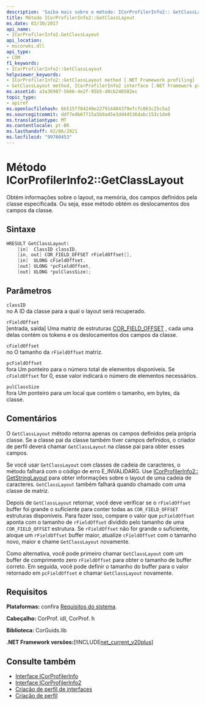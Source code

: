 ```yaml
---
description: 'Saiba mais sobre o método: ICorProfilerInfo2:: GetClassLayout'
title: Método ICorProfilerInfo2::GetClassLayout
ms.date: 03/30/2017
api_name:
- ICorProfilerInfo2.GetClassLayout
api_location:
- mscorwks.dll
api_type:
- COM
f1_keywords:
- ICorProfilerInfo2::GetClassLayout
helpviewer_keywords:
- ICorProfilerInfo2::GetClassLayout method [.NET Framework profiling]
- GetClassLayout method, ICorProfilerInfo2 interface [.NET Framework profiling]
ms.assetid: a3a36987-5666-4e2f-95b5-d0cb246502ec
topic_type:
- apiref
ms.openlocfilehash: 6b515ff84240e227914404379efcfc063c25c5a2
ms.sourcegitcommit: ddf7edb67715a5b9a45e3dd44536dabc153c1de0
ms.translationtype: MT
ms.contentlocale: pt-BR
ms.lasthandoff: 02/06/2021
ms.locfileid: "99760453"
---
```

# <a name="icorprofilerinfo2getclasslayout-method"></a>Método ICorProfilerInfo2::GetClassLayout

Obtém informações sobre o layout, na memória, dos campos definidos pela classe especificada. Ou seja, esse método obtém os deslocamentos dos campos da classe.  
  
## <a name="syntax"></a>Sintaxe  
  
```cpp  
HRESULT GetClassLayout(  
    [in]  ClassID classID,  
    [in, out] COR_FIELD_OFFSET rFieldOffset[],  
    [in]  ULONG cFieldOffset,  
    [out] ULONG *pcFieldOffset,  
    [out] ULONG *pulClassSize);  
```  
  
## <a name="parameters"></a>Parâmetros  

 `classID`  
 no A ID da classe para a qual o layout será recuperado.  
  
 `rFieldOffset`  
 [entrada, saída] Uma matriz de estruturas [COR_FIELD_OFFSET](../metadata/cor-field-offset-structure.md) , cada uma delas contém os tokens e os deslocamentos dos campos da classe.  
  
 `cFieldOffset`  
 no O tamanho da `rFieldOffset` matriz.  
  
 `pcFieldOffset`  
 fora Um ponteiro para o número total de elementos disponíveis. Se `cFieldOffset` for 0, esse valor indicará o número de elementos necessários.  
  
 `pulClassSize`  
 fora Um ponteiro para um local que contém o tamanho, em bytes, da classe.  
  
## <a name="remarks"></a>Comentários  

 O `GetClassLayout` método retorna apenas os campos definidos pela própria classe. Se a classe pai da classe também tiver campos definidos, o criador de perfil deverá chamar `GetClassLayout` na classe pai para obter esses campos.  
  
 Se você usar `GetClassLayout` com classes de cadeia de caracteres, o método falhará com o código de erro E_INVALIDARG. Use [ICorProfilerInfo2:: GetStringLayout](icorprofilerinfo2-getstringlayout-method.md) para obter informações sobre o layout de uma cadeia de caracteres. `GetClassLayout` também falhará quando chamado com uma classe de matriz.  
  
 Depois de `GetClassLayout` retornar, você deve verificar se o `rFieldOffset` buffer foi grande o suficiente para conter todas as `COR_FIELD_OFFSET` estruturas disponíveis. Para fazer isso, compare o valor que `pcFieldOffset` aponta com o tamanho de `rFieldOffset` dividido pelo tamanho de uma `COR_FIELD_OFFSET` estrutura. Se `rFieldOffset` não for grande o suficiente, aloque um `rFieldOffset` buffer maior, atualize `cFieldOffset` com o tamanho novo, maior e chame `GetClassLayout` novamente.  
  
 Como alternativa, você pode primeiro chamar `GetClassLayout` com um buffer de comprimento zero `rFieldOffset` para obter o tamanho de buffer correto. Em seguida, você pode definir o tamanho do buffer para o valor retornado em `pcFieldOffset` e chamar `GetClassLayout` novamente.  
  
## <a name="requirements"></a>Requisitos  

 **Plataformas:** confira [Requisitos do sistema](../../get-started/system-requirements.md).  
  
 **Cabeçalho:** CorProf. idl, CorProf. h  
  
 **Biblioteca:** CorGuids.lib  
  
 **.NET Framework versões:**[!INCLUDE[net_current_v20plus](../../../../includes/net-current-v20plus-md.md)]  
  
## <a name="see-also"></a>Consulte também

- [Interface ICorProfilerInfo](icorprofilerinfo-interface.md)
- [Interface ICorProfilerInfo2](icorprofilerinfo2-interface.md)
- [Criação de perfil de interfaces](profiling-interfaces.md)
- [Criação de perfil](index.md)
